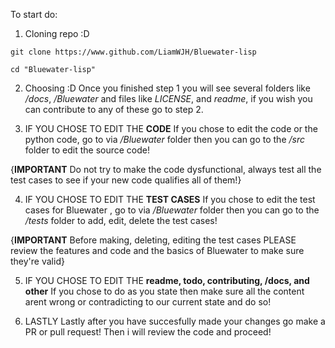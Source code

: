 To start do:

1. Cloning repo :D

```git clone https://www.github.com/LiamWJH/Bluewater-lisp```

```cd "Bluewater-lisp"```

2. Choosing :D
Once you finished step 1 you will see several folders like _/docs_, _/Bluewater_ and files like _LICENSE_, and _readme_, if you wish you can contribute to any of these go to step 2.

3. IF YOU CHOSE TO EDIT THE **CODE**
If you chose to edit the code or the python code, go to via _/Bluewater_ folder then you can go to the _/src_ folder to edit the source code!

{**IMPORTANT** Do not try to make the code dysfunctional, always test all the test cases to see if your new code qualifies all of them!}

4. IF YOU CHOSE TO EDIT THE **TEST CASES**
If you chose to edit the test cases for Bluewater , go to via _/Bluewater_ folder then you can go to the _/tests_ folder to add, edit, delete the test cases!

{**IMPORTANT**  Before making, deleting, editing the test cases PLEASE review the features and code and the basics of Bluewater to make sure they're valid}

5. IF YOU CHOSE TO EDIT THE **readme, todo, contributing, /docs, and other**
If you chose to do as you state then make sure all the content arent wrong or contradicting to our current state and do so!

6. LASTLY
Lastly after you have succesfully made your changes go make a PR or pull request! Then i will review the code and proceed!